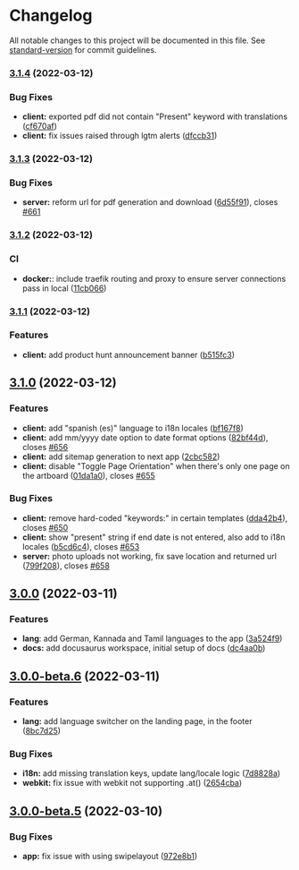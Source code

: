 # Changelog

All notable changes to this project will be documented in this file. See [standard-version](https://github.com/conventional-changelog/standard-version) for commit guidelines.

### [3.1.4](https://github.com/AmruthPillai/Reactive-Resume/compare/v3.1.3...v3.1.4) (2022-03-12)


### Bug Fixes

* **client:** exported pdf did not contain "Present" keyword with translations ([cf670af](https://github.com/AmruthPillai/Reactive-Resume/commit/cf670af4035dc9b462cf5b1aad06ca089cf1d40c))
* **client:** fix issues raised through lgtm alerts ([dfccb31](https://github.com/AmruthPillai/Reactive-Resume/commit/dfccb3130f889934d31196226be3d33e772f323b))

### [3.1.3](https://github.com/AmruthPillai/Reactive-Resume/compare/v3.1.2...v3.1.3) (2022-03-12)


### Bug Fixes

* **server:** reform url for pdf generation and download ([6d55f91](https://github.com/AmruthPillai/Reactive-Resume/commit/6d55f917eab3cb2f5f3a90c5a18f03b625d60021)), closes [#661](https://github.com/AmruthPillai/Reactive-Resume/issues/661)

### [3.1.2](https://github.com/AmruthPillai/Reactive-Resume/compare/v3.1.1...v3.1.2) (2022-03-12)


### CI

* **docker:**: include traefik routing and proxy to ensure server connections pass in local ([11cb066](https://github.com/AmruthPillai/Reactive-Resume/commit/11cb066573c6917857b79c028b97fcda1acaf90a))

### [3.1.1](https://github.com/AmruthPillai/Reactive-Resume/compare/v3.1.0...v3.1.1) (2022-03-12)


### Features

* **client:** add product hunt announcement banner ([b515fc3](https://github.com/AmruthPillai/Reactive-Resume/commit/b515fc36e7f282db92e8eb509b6c5004a944fa95))

## [3.1.0](https://github.com/AmruthPillai/Reactive-Resume/compare/v3.0.0...v3.1.0) (2022-03-12)


### Features

* **client:** add "spanish (es)" language to i18n locales ([bf167f8](https://github.com/AmruthPillai/Reactive-Resume/commit/bf167f81a3659677dada55856f5eaf0fc469e697))
* **client:** add mm/yyyy date option to date format options ([82bf44d](https://github.com/AmruthPillai/Reactive-Resume/commit/82bf44daa24422156779e9b38d3dc695176eaa09)), closes [#656](https://github.com/AmruthPillai/Reactive-Resume/issues/656)
* **client:** add sitemap generation to next app ([2cbc582](https://github.com/AmruthPillai/Reactive-Resume/commit/2cbc582a12b72b3012246022d4b518ed657d4c08))
* **client:** disable "Toggle Page Orientation" when there's only one page on the artboard ([01da1a0](https://github.com/AmruthPillai/Reactive-Resume/commit/01da1a06b802f1063a41d7a9a682e76b1daf9461)), closes [#655](https://github.com/AmruthPillai/Reactive-Resume/issues/655)


### Bug Fixes

* **client:** remove hard-coded "keywords:" in certain templates ([dda42b4](https://github.com/AmruthPillai/Reactive-Resume/commit/dda42b4c6b3bc359ac4f2bb91ca8118ddc84ec07)), closes [#650](https://github.com/AmruthPillai/Reactive-Resume/issues/650)
* **client:** show "present" string if end date is not entered, also add to i18n locales ([b5cd6c4](https://github.com/AmruthPillai/Reactive-Resume/commit/b5cd6c412b5b6b6ca7bb43c3801762de451f06b4)), closes [#653](https://github.com/AmruthPillai/Reactive-Resume/issues/653)
* **server:** photo uploads not working, fix save location and returned url ([799f208](https://github.com/AmruthPillai/Reactive-Resume/commit/799f20823e6d97a1ff0ba2c45c61d56304d0fa58)), closes [#658](https://github.com/AmruthPillai/Reactive-Resume/issues/658)

## [3.0.0](https://github.com/AmruthPillai/Reactive-Resume/compare/v3.0.0-beta.6...v3.0.0) (2022-03-11)


### Features

* **lang**: add German, Kannada and Tamil languages to the app ([3a524f9](https://github.com/AmruthPillai/Reactive-Resume/commit/3a524f9c9c7a0e446491265b2242ad3dfeae188c))
* **docs:** add docusaurus workspace, initial setup of docs ([dc4aa0b](https://github.com/AmruthPillai/Reactive-Resume/commit/dc4aa0b496096bd59c45426bfcea6ba7db5f5c01))

## [3.0.0-beta.6](https://github.com/AmruthPillai/Reactive-Resume/compare/v3.0.0-beta.5...v3.0.0-beta.6) (2022-03-11)

### Features

* **lang:** add language switcher on the landing page, in the footer ([8bc7d25](https://github.com/AmruthPillai/Reactive-Resume/commit/8bc7d2599ef6af7a07bfbe886c43844152b0d9f7))

### Bug Fixes

* **i18n:** add missing translation keys, update lang/locale logic ([7d8828a](https://github.com/AmruthPillai/Reactive-Resume/commit/7d8828a358d653bb162877a64c75028eb82678cd))
* **webkit:** fix issue with webkit not supporting .at() ([2654cba](https://github.com/AmruthPillai/Reactive-Resume/commit/2654cba039eb73d33257c36fa90a52cabc9fda96))

## [3.0.0-beta.5](https://github.com/AmruthPillai/Reactive-Resume/compare/v3.0.0-beta.4...v3.0.0-beta.5) (2022-03-10)

### Bug Fixes

* **app:** fix issue with using swipelayout ([972e8b1](https://github.com/AmruthPillai/Reactive-Resume/commit/972e8b1bcf9ad44d8915bf23d189711672937bc0))
